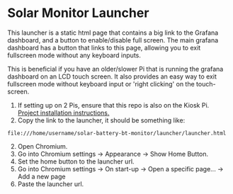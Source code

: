 # Solar Monitor Launcher
This launcher is a static html page that contains a big link to the Grafana dashboard, and a button to enable/disable full screen. The main grafana dashboard has a button that links to this page, allowing you to exit fullscreen mode without any keyboard inputs.

This is beneficial if you have an older/slower Pi that is running the grafana dashboard on an LCD touch screen. It also provides an easy way to exit fullscreen mode without keyboard input or 'right clicking' on the touch-screen.

1. If setting up on 2 Pis, ensure that this repo is also on the Kiosk Pi. [Project installation instructions.](../README.md#install-project)
1. Copy the link to the launcher, it should be something like:
```
file:///home/username/solar-battery-bt-monitor/launcher/launcher.html
```
2. Open Chromium.
3. Go into Chromium settings -> Appearance -> Show Home Button.
4. Set the home button to the launcher url.
5. Go into Chromium settings -> On start-up -> Open a specific page... -> Add a new page
6. Paste the launcher url.